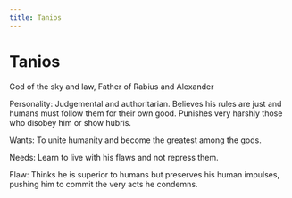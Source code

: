 ```yaml
---
title: Tanios
---
```


# **Tanios**

God of the sky and law, Father of Rabius and Alexander

Personality: Judgemental and authoritarian. Believes his rules are just and humans must follow them for their own good. Punishes very harshly those who disobey him or show hubris.

Wants: To unite humanity and become the greatest among the gods.

Needs: Learn to live with his flaws and not repress them.

Flaw: Thinks he is superior to humans but preserves his human impulses, pushing him to commit the very acts he condemns.